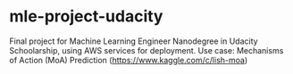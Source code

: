# mle-project-udacity
Final project for Machine Learning Engineer Nanodegree in Udacity Schoolarship, using AWS services for deployment. Use case: Mechanisms of Action (MoA) Prediction (https://www.kaggle.com/c/lish-moa)
